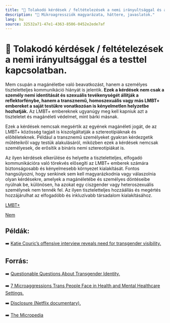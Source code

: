 ```yaml
---
title: "🚫 Tolakodó kérdések / feltételezések a nemi irányultsággal és a testtel kapcsolatban."
description: "🚫 Mikroagressziók magyarázata, háttere, javaslatok."
lang: hu
source: 32532a71-47e1-4363-8506-0452e2ede7af
---
```


<div class="wiki-content agression-title">

# 🚫 Tolakodó kérdések / feltételezések a nemi irányultsággal és a testtel kapcsolatban.

Mem csupán a magánéletbe való beavatkozást, hanem a személyes tiszteletteljes kommunikáció hiányát is jelentik. **Ezek a kérdések nem csak a személy nemi identitását és szexuális tevékenységét állítják a reflektorfénybe, hanem a transznemű, homoszexuális vagy más LMBT+ embereket a saját testükre vonatkozóan is kényelmetlen helyzetbe hozhatják.** Az LMBT+ embereknek ugyanúgy meg kell kapniuk azt a tiszteletet és magánéleti védelmet, mint bárki másnak.

Ezek a kérdések nemcsak megsértik az egyének magánéleti jogát, de az LMBT+ közösség tagjait is kiszolgáltatják a sztereotípiáknak és előítéleteknek. Például a transznemű személyeket gyakran kérdezgetik műtéteikről vagy testük alakulásáról, miközben ezek a kérdések nemcsak személyesek, de erősítik a bináris nemi sztereotípiákat is.

Az ilyen kérdések elkerülése és helyette a tiszteletteljes, elfogadó kommunikációra való törekvés elősegíti az LMBT+ emberek számára biztonságosabb és kényelmesebb környezet kialakítását. Fontos hangsúlyozni, hogy senkinek sem kell magyarázkodnia vagy válaszolnia olyan kérdésekre, amelyek a magánéletébe és személyes döntéseibe nyúlnak be, különösen, ha azokat egy ciszgender vagy heteroszexuális személynek nem tennék fel. Az ilyen tiszteletteljes hozzáállás és megértés hozzájárulhat az elfogadóbb és inkluzívabb társadalom kialakításához.

<div class="categories">

[LMBT+](/#/entry?id=lmbt)

[Nem](/#/entry?id=nem)

</div>

## Példák:

➡️ [Katie Couric’s offensive interview reveals need for transgender visibility.](https://www.baltimoresun.com/features/bs-xpm-2014-01-09-bs-gm-katie-couric-laverne-cox-offensive-transgender-question-20140109-story.html)


## Forrás:

➡️ [Questionable Questions About Transgender Identity.](https://transequality.org/issues/resources/questionable-questions-about-transgender-identity)

➡️ [7 Microaggressions Trans People Face in Health and Mental Healthcare Settings.](https://thebodyisnotanapology.com/magazine/7-microaggressions-trans-people-face-in-health-and-mental-healthcare-settings/)

➡️ [Disclosure (Netflix documentary).](https://www.netflix.com/ca/title/81284247)

➡️ [The Micropedia](https://www.themicropedia.org/)


</div>